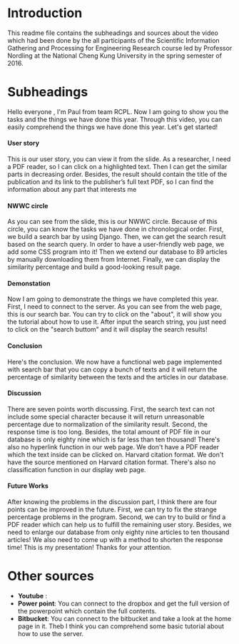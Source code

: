 # Introduction
This readme file contains the subheadings and sources about the video which had been done by the all participants of the Scientific Information Gathering and Processing for Engineering Research course led by Professor Nordling at the National Cheng Kung University in the spring semester of 2016.
# Subheadings
Hello everyone , I'm Paul from team RCPL. Now I am going to show you the tasks and the things we have done this year. Through this video, you can easily comprehend the things we have done this year. Let's get started!
#### User story
This is our user story, you can view it from the slide. As a researcher, I need a PDF reader, so I can click on a highlighted text. Then I can get the similar parts in decreasing order. Besides, the result should contain the title of the publication and its link to the publisher’s full text PDF, so I can find the information about any part that interests me
#### NWWC circle
As you can see from the slide, this is our NWWC circle. Because of this circle, you can know the tasks we have done in chronological order. First, we build a search bar by using Django. Then, we can get the search result based on the search query. In order to have a user-friendly web page, we add some CSS program into it! Then we extend our database to 89 articles by manually downloading them from Internet. Finally, we can display the similarity percentage and build a good-looking result page.
#### Demonstation
Now I am going to demonstrate the things we have completed this year. First, I need to connect to the server. As you can see from the web page, this is our search bar. You can try to click on the "about", it will show you the tutorial about how to use it. After input the search string, you just need to click on the "search buttom" and it will display the search results!
#### Conclusion
Here's the conclusion. We now have a functional web page implemented with search bar that you can copy a bunch of texts and it will return the percentage of similarity between the texts and the articles in our database.
#### Discussion
There are seven points worth discussing. First, the search text can not include some special character because it will return unreasonable percentage due to normalization of the similarity result. Second, the response time is too long. Besides, the total amount of PDF file in our database is only eighty nine which is far less than ten thousand! There's also no hyperlink function in our web page. We don't have a PDF reader which the text inside can be clicked on. Harvard citation format. We don't have the source mentioned on Harvard citation format. There's also no classification function in our display web page.
#### Future Works
After knowing the problems in the discussion part, I think there are four points can be improved in the future. First, we can try to fix the strange percentage problems in the program. Second, we can try to build or find a PDF reader which can help us to fulfill the remaining user story. Besides, we need to enlarge our database from only eighty nine articles to ten thousand articles! We also need to come up with a method to shorten the response time! This is my presentation! Thanks for your attention. 
# Other sources
- __Youtube__ :
- __Power point__: You can connect to the dropbox and get the full version of the powerpoint which contain the full contents.
- __Bitbucket__: You can connect to the bitbucket and take a look at the home page in it. Theb I think you can comprehend some basic tutorial about how to use the server.
